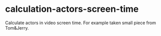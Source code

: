 # calculation-actors-screen-time
Calculate actors in video screen time. For example taken small piece from Tom&amp;Jerry.
